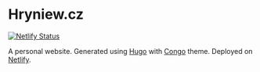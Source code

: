 # Hryniew.cz

[![Netlify Status](https://api.netlify.com/api/v1/badges/7918521b-5be6-4d1f-b8ed-afdf03d34afc/deploy-status)](https://app.netlify.com/sites/hryniew/deploys)

A personal website. Generated using [Hugo](https://gohugo.io/) with [Congo](https://git.io/hugo-congo) theme. Deployed on [Netlify](https://www.netlify.com/).
